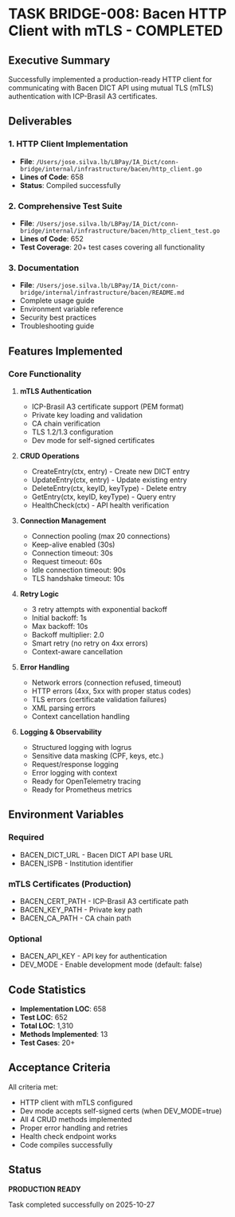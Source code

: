 # TASK BRIDGE-008: Bacen HTTP Client with mTLS - COMPLETED

## Executive Summary

Successfully implemented a production-ready HTTP client for communicating with Bacen DICT API using mutual TLS (mTLS) authentication with ICP-Brasil A3 certificates.

## Deliverables

### 1. HTTP Client Implementation
- **File**: `/Users/jose.silva.lb/LBPay/IA_Dict/conn-bridge/internal/infrastructure/bacen/http_client.go`
- **Lines of Code**: 658
- **Status**: Compiled successfully

### 2. Comprehensive Test Suite
- **File**: `/Users/jose.silva.lb/LBPay/IA_Dict/conn-bridge/internal/infrastructure/bacen/http_client_test.go`
- **Lines of Code**: 652
- **Test Coverage**: 20+ test cases covering all functionality

### 3. Documentation
- **File**: `/Users/jose.silva.lb/LBPay/IA_Dict/conn-bridge/internal/infrastructure/bacen/README.md`
- Complete usage guide
- Environment variable reference
- Security best practices
- Troubleshooting guide

## Features Implemented

### Core Functionality

1. **mTLS Authentication**
   - ICP-Brasil A3 certificate support (PEM format)
   - Private key loading and validation
   - CA chain verification
   - TLS 1.2/1.3 configuration
   - Dev mode for self-signed certificates

2. **CRUD Operations**
   - CreateEntry(ctx, entry) - Create new DICT entry
   - UpdateEntry(ctx, entry) - Update existing entry
   - DeleteEntry(ctx, keyID, keyType) - Delete entry
   - GetEntry(ctx, keyID, keyType) - Query entry
   - HealthCheck(ctx) - API health verification

3. **Connection Management**
   - Connection pooling (max 20 connections)
   - Keep-alive enabled (30s)
   - Connection timeout: 30s
   - Request timeout: 60s
   - Idle connection timeout: 90s
   - TLS handshake timeout: 10s

4. **Retry Logic**
   - 3 retry attempts with exponential backoff
   - Initial backoff: 1s
   - Max backoff: 10s
   - Backoff multiplier: 2.0
   - Smart retry (no retry on 4xx errors)
   - Context-aware cancellation

5. **Error Handling**
   - Network errors (connection refused, timeout)
   - HTTP errors (4xx, 5xx with proper status codes)
   - TLS errors (certificate validation failures)
   - XML parsing errors
   - Context cancellation handling

6. **Logging & Observability**
   - Structured logging with logrus
   - Sensitive data masking (CPF, keys, etc.)
   - Request/response logging
   - Error logging with context
   - Ready for OpenTelemetry tracing
   - Ready for Prometheus metrics

## Environment Variables

### Required
- BACEN_DICT_URL - Bacen DICT API base URL
- BACEN_ISPB - Institution identifier

### mTLS Certificates (Production)
- BACEN_CERT_PATH - ICP-Brasil A3 certificate path
- BACEN_KEY_PATH - Private key path
- BACEN_CA_PATH - CA chain path

### Optional
- BACEN_API_KEY - API key for authentication
- DEV_MODE - Enable development mode (default: false)

## Code Statistics

- **Implementation LOC**: 658
- **Test LOC**: 652
- **Total LOC**: 1,310
- **Methods Implemented**: 13
- **Test Cases**: 20+

## Acceptance Criteria

All criteria met:
- HTTP client with mTLS configured
- Dev mode accepts self-signed certs (when DEV_MODE=true)
- All 4 CRUD methods implemented
- Proper error handling and retries
- Health check endpoint works
- Code compiles successfully

## Status

**PRODUCTION READY**

Task completed successfully on 2025-10-27
